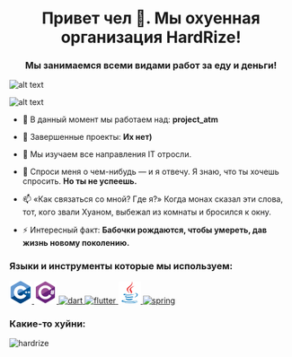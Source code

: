 <h1 align="center">Привет чел 👋. Мы охуенная организация HardRize!</h1>
<h3 align="center">Мы занимаемся всеми видами работ за еду и деньги!</h3>



![alt text](https://www.recreoviral.com/wp-content/uploads/2015/12/Fotografías-más-divertidas-de-animales-2015-1.jpg)

![alt text](https://i.imgur.com/10CVPsI.jpeg)



- 🔭 В данный момент мы работаем над: **project_atm**

- 🤝 Завершенные проекты: **Их нет)**

- 🌱 Мы изучаем все направления IT отросли.

- 💬 Спроси меня о чем-нибудь — и я отвечу. Я знаю, что ты хочешь спросить. **Но ты не успеешь.**

- 📫 «Как связаться со мной? Где я?» Когда монах сказал эти слова, тот, кого звали Хуаном, выбежал из комнаты и бросился к окну.

- ⚡ Интересный факт: **Бабочки рождаются, чтобы умереть, дав жизнь новому поколению.**


<h3 align="left">Языки и инструменты которые мы используем:</h3>
<p align="left"> <a href="https://www.w3schools.com/cpp/" target="_blank" rel="noreferrer"> <img src="https://raw.githubusercontent.com/devicons/devicon/master/icons/cplusplus/cplusplus-original.svg" alt="cplusplus" width="40" height="40"/> </a> <a href="https://www.w3schools.com/cs/" target="_blank" rel="noreferrer"> <img src="https://raw.githubusercontent.com/devicons/devicon/master/icons/csharp/csharp-original.svg" alt="csharp" width="40" height="40"/> </a> <a href="https://dart.dev" target="_blank" rel="noreferrer"> <img src="https://www.vectorlogo.zone/logos/dartlang/dartlang-icon.svg" alt="dart" width="40" height="40"/> </a> <a href="https://flutter.dev" target="_blank" rel="noreferrer"> <img src="https://www.vectorlogo.zone/logos/flutterio/flutterio-icon.svg" alt="flutter" width="40" height="40"/> </a> <a href="https://www.java.com" target="_blank" rel="noreferrer"> <img src="https://raw.githubusercontent.com/devicons/devicon/master/icons/java/java-original.svg" alt="java" width="40" height="40"/> </a> <a href="https://spring.io/" target="_blank" rel="noreferrer"> <img src="https://www.vectorlogo.zone/logos/springio/springio-icon.svg" alt="spring" width="40" height="40"/> </a> </p>

<h3 align="left">Какие-то хуйни:</h3>
<p align="left"> <img src="https://komarev.com/ghpvc/?username=hardrize&label=%D0%9A%D1%82%D0%BE%20%D0%B2%D1%8B?&color=b40e90&style=flat" alt="hardrize" /> </p>
